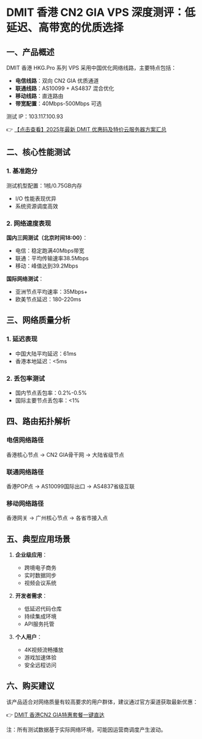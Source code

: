 # DMIT 香港 CN2 GIA VPS 深度测评：低延迟、高带宽的优质选择

## 一、产品概述

DMIT 香港 HKG.Pro 系列 VPS 采用中国优化网络线路，主要特点包括：

- **电信线路**：双向 CN2 GIA 优质通道
- **联通线路**：AS10099 + AS4837 混合优化
- **移动线路**：直连路由
- **带宽配置**：40Mbps-500Mbps 可选

测试 IP：103.117.100.93

👉 [【点击查看】2025年最新 DMIT 优惠码及特价云服务器方案汇总](https://bit.ly/dmit_coupon)

## 二、核心性能测试

### 1. 基准跑分
测试机型配置：1核/0.75GB内存
- I/O 性能表现优异
- 系统资源调度高效

### 2. 网络速度表现
**国内三网测试（北京时间18:00）**：
- 电信：稳定跑满40Mbps带宽
- 联通：平均传输速率38.5Mbps
- 移动：峰值达到39.2Mbps

**国际网络测试**：
- 亚洲节点平均速率：35Mbps+
- 欧美节点延迟：180-220ms

## 三、网络质量分析

### 1. 延迟表现
- 中国大陆平均延迟：61ms
- 香港本地延迟：<5ms

### 2. 丢包率测试
- 国内节点丢包率：0.2%-0.5%
- 国际主要节点丢包率：<1%

## 四、路由拓扑解析

### 电信网络路径

香港核心节点 → CN2 GIA骨干网 → 大陆省级节点

### 联通网络路径

香港POP点 → AS10099国际出口 → AS4837省级互联

### 移动网络路径

香港网关 → 广州核心节点 → 各省市接入点

## 五、典型应用场景

1. **企业级应用**：
   - 跨境电子商务
   - 实时数据同步
   - 视频会议系统

2. **开发者需求**：
   - 低延迟代码仓库
   - 持续集成环境
   - API服务托管

3. **个人用户**：
   - 4K视频流畅播放
   - 游戏加速体验
   - 安全远程访问

## 六、购买建议

该产品适合对网络质量有较高要求的用户群体，建议通过官方渠道获取最新优惠：

👉 [DMIT 香港CN2 GIA特惠套餐一键直达](https://bit.ly/dmit_coupon)

注：所有测试数据基于实际网络环境，可能因运营商调度产生波动。